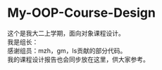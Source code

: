 # My-OOP-Course-Design
这个是我大二上学期，面向对象课程设计。<br>
我是组长：<br>
感谢组员：mzh，gm，ls贡献的部分代码。<br>
我的课程设计报告也会同步放在这里，供大家参考。<br>
